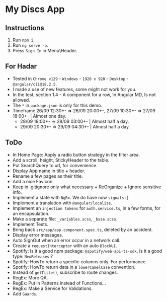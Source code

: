 # My Discs App

## Instructions
1. Run `npm i`.
2. Run `ng serve -o`.
3. Press `Sign In` in Menu\Header.

## For Hadar
- Tested in `Chrome v129` - `Windows` - `1920 x 920` - `Desktop` - `@angular/cli@18.2.5`.
- I made a use of new features, some might not work for you.
- In the test, section 1.4 - A component for a row, In Angular MD, Is not allowed.
- The `*` in `package.json` is only for this demo.
- Timeframe 26/09 12:30+- => 26/09 20:00+-, 27/09 10:30+- => 27/09 18:00+- | Almost one day.
  - 28/09 19:00+- => 28/09 03:00+- | Almost half a day.
  - 29/09 20:30+- => 29/09 04:30+- | Almost half a day.

## ToDo
- In Home Page: Apply a radio button strategy in the filter area.
 - Add a scroll, height, StickyHeader to the table.
 - Put SearchQuery to url, for convenience.
- Display App name in title + header.
- Rename a few pages as their title.
- Add a nice FavIcon.
- Keep in .gitignore only what necessary + ReOrganize + Ignore sensitive info.
- Implement a state with `NgRx`. We do have now `signals` :]
- Implement a translation with `@angular/localize`.
- Implement an `injection tokens` for `auth.service.ts`, in a few forms, for an encapsulation.
- Make a separate file: `_variables.scss`, `_base.scss`.
- Implement Tests.
- Bring back `src/app/app.component.spec.ts`, deleted by an accident.
- Display error messages.
- Auto SignOut when an error occur in a network call.
- Create a `requestInterceptor` with an auto `BlockUI`.
- Spotify: Is it a good npm package: `@spotify/web-api-ts-sdk`, Is it a good type: `NewReleases` ?
- Spotify: HowTo return a specific columns only. For performance.
- Spotify: HowTo return data in a `lowerCamelCase` convention.
- Instead of `getTitle()`, subscribe to route changes. 
- RegEx: More QA.
- RegEx: Put in Patterns instead of Functions...
- RegEx: Make a Service for Validations.
- Add `Guards`.